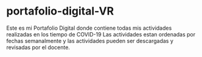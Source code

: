 # portafolio-digital-VR
Este es mi Portafolio Digital donde contiene todas mis actividades realizadas en los tiempo de COVID-19 
Las actividades estan ordenadas por fechas semanalmente y las actividades pueden ser descargadas y revisadas por el docente.
